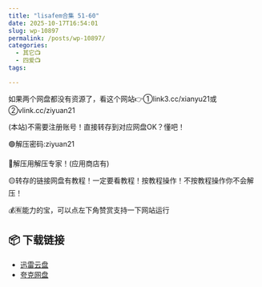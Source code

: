```yaml
---
title: "lisafem合集 51-60"
date: 2025-10-17T16:54:01
slug: wp-10897
permalink: /posts/wp-10897/
categories:
  - 其它📺
  - 四爱📺
tags:

---
```


如果两个网盘都没有资源了，看这个网站👉①link3.cc/xianyu21或②vlink.cc/ziyuan21

(本站)不需要注册账号！直接转存到对应网盘OK？懂吧！

🟢解压密码:ziyuan21

🔵解压用解压专家！(应用商店有)

🟡转存的链接网盘有教程！一定要看教程！按教程操作！不按教程操作你不会解压！

💰🈶能力的宝，可以点左下角赞赏支持一下网站运行

## 📦 下载链接
- [迅雷云盘](https://blziyuan21.com/pay-download/10897?key=a3fb803d18&down_id=0)
- [夸克网盘](https://blziyuan21.com/pay-download/10897?key=a3fb803d18&down_id=1)

